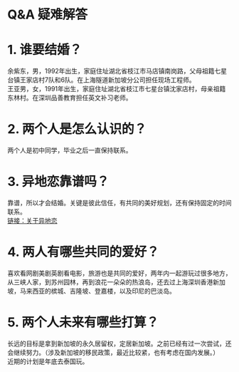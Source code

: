 # Q&A 疑难解答
# 1. 谁要结婚？
余紫东，男，1992年出生，家庭住址湖北省枝江市马店镇南岗路，父母祖籍七星台镇王家店村7队和6队。在上海隧道新加坡分公司担任现场工程师。  
王亚男，女，1991年出生，家庭住址湖北省枝江市七星台镇沈家店村，母亲祖籍东林村。在深圳品善教育担任英文补习老师。
# 2. 两个人是怎么认识的？
两个人是初中同学，毕业之后一直保持联系。
# 3. 异地恋靠谱吗？
靠谱，所以才会结婚。关键是彼此信任，有共同的美好规划，还有保持固定的时间联系。  
[链接：关于异地恋](http://mp.weixin.qq.com/s?__biz=MzI1OTAwNDc1OA==&mid=207803575&idx=1&sn=8d088f2423431537d2656673e0393b23#rd)
# 4. 两人有哪些共同的爱好？
喜欢看网剧美剧英剧看电影，旅游也是共同的爱好，两年内一起游玩过很多地方，从三峡人家，到苏州园林，再到浪花一朵朵的热浪岛，还去过上海深圳香港新加坡，马来西亚的槟城、吉隆坡、登嘉楼，以及印尼的巴淡岛。
# 5. 两个人未来有哪些打算？
长远的目标是拿到新加坡的永久居留权，定居新加坡。之前已经有过一次尝试，还会继续努力。（涉及新加坡的移民政策，最近比较紧，也有考虑在国内发展。）  
近期的计划是年底去泰国玩。
